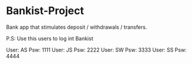 # Bankist-Project
Bank app that stimulates deposit / withdrawals / transfers.

P.S: Use this users to log int Bankist

User: AS Psw: 1111
User: JS Psw: 2222
User: SW Psw: 3333
User: SS Psw: 4444
